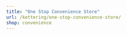 ```yaml
---
title: "One Stop Convenience Store"
url: /kettering/one-stop-convenience-store/
shop: convenience
---
```

